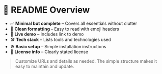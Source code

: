 # 📘 README Overview

- ✅ **Minimal but complete** – Covers all essentials without clutter  
- 🎨 **Clean formatting** – Easy to read with emoji headers  
- 🔗 **Live demo** – Includes link to demo  
- 🛠️ **Tech stack** – Lists tools and technologies used  
- ⚙️ **Basic setup** – Simple installation instructions  
- 📄 **License info** – Clearly stated license

> Customize URLs and details as needed. The simple structure makes it easy to maintain and update.
